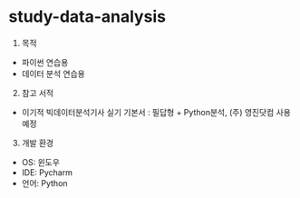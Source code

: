 # study-data-analysis

1. 목적
- 파이썬 연습용
- 데이터 분석 연습용

2. 참고 서적 
- 이기적 빅데이터분석기사 실기 기본서 : 필답형 + Python분석, (주) 영진닷컴 사용 예정

3. 개발 환경
- OS: 윈도우
- IDE: Pycharm
- 언어: Python
